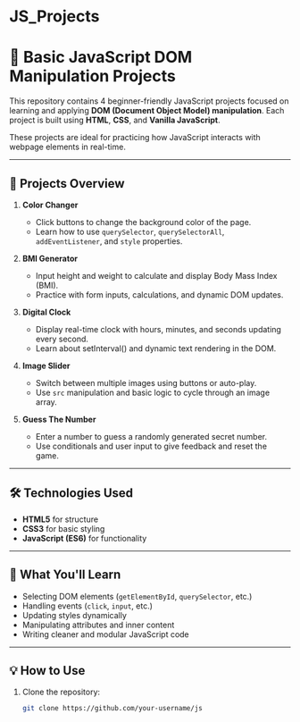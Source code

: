 # JS_Projects

# 🧠 Basic JavaScript DOM Manipulation Projects

This repository contains 4 beginner-friendly JavaScript projects focused on learning and applying **DOM (Document Object Model) manipulation**. Each project is built using **HTML**, **CSS**, and **Vanilla JavaScript**.

These projects are ideal for practicing how JavaScript interacts with webpage elements in real-time.

---

## 🚀 Projects Overview

1. **Color Changer**
   - Click buttons to change the background color of the page.
   - Learn how to use `querySelector`, `querySelectorAll`, `addEventListener`, and `style` properties.

2. **BMI Generator**
   - Input height and weight to calculate and display Body Mass Index (BMI).
   - Practice with form inputs, calculations, and dynamic DOM updates.

3. **Digital Clock**
   - Display real-time clock with hours, minutes, and seconds updating every second.
   - Learn about setInterval() and dynamic text rendering in the DOM.

4. **Image Slider**
   - Switch between multiple images using buttons or auto-play.
   - Use `src` manipulation and basic logic to cycle through an image array.

5. **Guess The Number**
   - Enter a number to guess a randomly generated secret number.
   - Use conditionals and user input to give feedback and reset the game.

---

## 🛠️ Technologies Used

- **HTML5** for structure
- **CSS3** for basic styling
- **JavaScript (ES6)** for functionality

---

## 🧰 What You'll Learn

- Selecting DOM elements (`getElementById`, `querySelector`, etc.)
- Handling events (`click`, `input`, etc.)
- Updating styles dynamically
- Manipulating attributes and inner content
- Writing cleaner and modular JavaScript code

---

## 💡 How to Use

1. Clone the repository:

   ```bash
   git clone https://github.com/your-username/js
